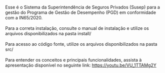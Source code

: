 Esse é o Sistema da Superintendência de Seguros Privados (Susep) para a gestão do Programa de Gestão de Desempenho (PGD) em conformidade com a IN65/2020.
<br><br>
Para a correta instalação, consulte o manual de instalação e utilize os arquivos disponibilizados na pasta install/<br><br>
Para acesso ao código fonte, utilize os arquivos disponibilizados na pasta src/<br><br>
Para entender os conceitos e principais funcionalidades, assista à apresentação disponível no seguinte link: https://youtu.be/VU_1TTAMg2Y
